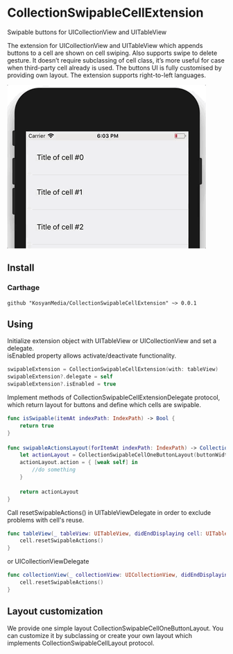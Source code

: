 # CollectionSwipableCellExtension
Swipable buttons for UICollectionView and UITableView

The extension for UICollectionView and UITableView which appends buttons to a cell are shown on cell swiping. Also supports swipe to delete gesture.
It doesn’t require subclassing of cell class, it’s more useful for case when third-party cell already is used.
The buttons UI is fully customised by providing own layout.
The extension supports right-to-left languages.

![Swipe to delete example](https://raw.githubusercontent.com/KosyanMedia/CollectionSwipableCellExtension/README/example/SwipeToDeleteExample.gif)

## Install

### Carthage
```
github "KosyanMedia/CollectionSwipableCellExtension" ~> 0.0.1
```

## Using

Initialize extension object with UITableView or UICollectionView and set a delegate.  
isEnabled property allows activate/deactivate functionality.

```swift
swipableExtension = CollectionSwipableCellExtension(with: tableView)
swipableExtension?.delegate = self
swipableExtension?.isEnabled = true
```

Implement methods of CollectionSwipableCellExtensionDelegate protocol, which return layout for buttons and define which cells are swipable.

```swift
func isSwipable(itemAt indexPath: IndexPath) -> Bool {
    return true
}

func swipableActionsLayout(forItemAt indexPath: IndexPath) -> CollectionSwipableCellLayout? {
    let actionLayout = CollectionSwipableCellOneButtonLayout(buttonWidth: 100, insets: .zero, direction: .leftToRight)
    actionLayout.action = { [weak self] in
        //do something
    }

    return actionLayout
}
```

Call resetSwipableActions() in UITableViewDelegate in order to exclude problems with cell's reuse.

```swift
func tableView(_ tableView: UITableView, didEndDisplaying cell: UITableViewCell, forRowAt indexPath: IndexPath) {
    cell.resetSwipableActions()
}
```

or UICollectionViewDelegate

```swift
func collectionView(_ collectionView: UICollectionView, didEndDisplaying cell: UICollectionViewCell, forItemAt indexPath: IndexPath) {
    cell.resetSwipableActions()
}
```

## Layout customization

We provide one simple layout CollectionSwipableCellOneButtonLayout. 
You can customize it by subclassing or create your own layout which implements CollectionSwipableCellLayout protocol.
